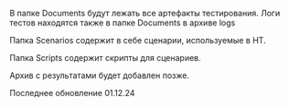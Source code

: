 В папке Documents будут лежать все артефакты тестирования.
Логи тестов находятся также в папке Documents в архиве logs

Папка Scenarios содержит в себе сценарии, используемые в НТ.

Папка Scripts содержит скрипты для сценариев.

Архив с результатами будет добавлен позже.

Последнее обновление 01.12.24